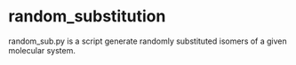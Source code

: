 # random_substitution

random_sub.py is a script generate randomly substituted isomers of a given molecular system.
